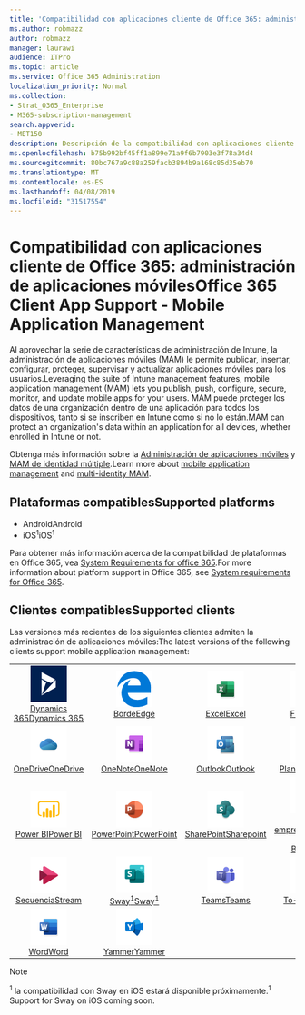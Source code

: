```yaml
---
title: 'Compatibilidad con aplicaciones cliente de Office 365: administración de aplicaciones móviles'
ms.author: robmazz
author: robmazz
manager: laurawi
audience: ITPro
ms.topic: article
ms.service: Office 365 Administration
localization_priority: Normal
ms.collection:
- Strat_O365_Enterprise
- M365-subscription-management
search.appverid:
- MET150
description: Descripción de la compatibilidad con aplicaciones cliente de Office 365 para la administración de aplicaciones móviles
ms.openlocfilehash: b75b992bf45ff1a899e71a9f6b7903e3f78a34d4
ms.sourcegitcommit: 80bc767a9c88a259facb3894b9a168c85d35eb70
ms.translationtype: MT
ms.contentlocale: es-ES
ms.lasthandoff: 04/08/2019
ms.locfileid: "31517554"
---
```

# <a name="office-365-client-app-support---mobile-application-management"></a><span data-ttu-id="b4c21-103">Compatibilidad con aplicaciones cliente de Office 365: administración de aplicaciones móviles</span><span class="sxs-lookup"><span data-stu-id="b4c21-103">Office 365 Client App Support - Mobile Application Management</span></span>

<span data-ttu-id="b4c21-104">Al aprovechar la serie de características de administración de Intune, la administración de aplicaciones móviles (MAM) le permite publicar, insertar, configurar, proteger, supervisar y actualizar aplicaciones móviles para los usuarios.</span><span class="sxs-lookup"><span data-stu-id="b4c21-104">Leveraging the suite of Intune management features, mobile application management (MAM) lets you publish, push, configure, secure, monitor, and update mobile apps for your users.</span></span> <span data-ttu-id="b4c21-105">MAM puede proteger los datos de una organización dentro de una aplicación para todos los dispositivos, tanto si se inscriben en Intune como si no lo están.</span><span class="sxs-lookup"><span data-stu-id="b4c21-105">MAM can protect an organization's data within an application for all devices, whether enrolled in Intune or not.</span></span>

<span data-ttu-id="b4c21-106">Obtenga más información sobre la [Administración de aplicaciones móviles](https://docs.microsoft.com/intune/mam-faq) y [MAM de identidad múltiple](https://docs.microsoft.com/intune/app-protection-policy).</span><span class="sxs-lookup"><span data-stu-id="b4c21-106">Learn more about [mobile application management](https://docs.microsoft.com/intune/mam-faq) and [multi-identity MAM](https://docs.microsoft.com/intune/app-protection-policy).</span></span>

## <a name="supported-platforms"></a><span data-ttu-id="b4c21-107">Plataformas compatibles</span><span class="sxs-lookup"><span data-stu-id="b4c21-107">Supported platforms</span></span>

 - <span data-ttu-id="b4c21-108">Android</span><span class="sxs-lookup"><span data-stu-id="b4c21-108">Android</span></span>
 - <span data-ttu-id="b4c21-109">iOS<sup>1</sup></span><span class="sxs-lookup"><span data-stu-id="b4c21-109">iOS<sup>1</sup></span></span>

<span data-ttu-id="b4c21-110">Para obtener más información acerca de la compatibilidad de plataformas en Office 365, vea [System Requirements for office 365](https://products.office.com/office-system-requirements).</span><span class="sxs-lookup"><span data-stu-id="b4c21-110">For more information about platform support in Office 365, see [System requirements for Office 365](https://products.office.com/office-system-requirements).</span></span>

## <a name="supported-clients"></a><span data-ttu-id="b4c21-111">Clientes compatibles</span><span class="sxs-lookup"><span data-stu-id="b4c21-111">Supported clients</span></span>

<span data-ttu-id="b4c21-112">Las versiones más recientes de los siguientes clientes admiten la administración de aplicaciones móviles:</span><span class="sxs-lookup"><span data-stu-id="b4c21-112">The latest versions of the following clients support mobile application management:</span></span>

| | | | | | |
|:---:|:---:|:---:|:---:|:---:|:---:|
| ![Icono de Dynamics 365](media/o365-dynamics365-64x64.png) <br> [<span data-ttu-id="b4c21-114">Dynamics 365</span><span class="sxs-lookup"><span data-stu-id="b4c21-114">Dynamics 365</span></span>](https://dynamics.microsoft.com) | ![Icono de borde](media/o365-edge-64x64.png) <br> [<span data-ttu-id="b4c21-116">Borde</span><span class="sxs-lookup"><span data-stu-id="b4c21-116">Edge</span></span>](https://www.microsoft.com/windows/microsoft-edge) | ![Icono de Excel](media/o365-excel-64x64.png) <br> [<span data-ttu-id="b4c21-118">Excel</span><span class="sxs-lookup"><span data-stu-id="b4c21-118">Excel</span></span>](https://products.office.com/excel) | ![Icono de flujo](media/o365-flow-64x64.png) <br> [<span data-ttu-id="b4c21-120">Flow</span><span class="sxs-lookup"><span data-stu-id="b4c21-120">Flow</span></span>](https://flow.microsoft.com) | ![Icono de Kaizala](media/o365-kaizala-64x64.png) <br> [<span data-ttu-id="b4c21-122">Kaizala</span><span class="sxs-lookup"><span data-stu-id="b4c21-122">Kaizala</span></span>](https://products.office.com/en/business/microsoft-kaizala) 
| ![Icono de OneDrive para la empresa](media/o365-OneDrive-64x64.png) <br> [<span data-ttu-id="b4c21-124">OneDrive</span><span class="sxs-lookup"><span data-stu-id="b4c21-124">OneDrive</span></span>](https://products.office.com/onedrive-for-business/online-cloud-storage) | ![Icono de OneNote](media/o365-OneNote-64x64.png) <br> [<span data-ttu-id="b4c21-126">OneNote</span><span class="sxs-lookup"><span data-stu-id="b4c21-126">OneNote</span></span>](https://products.office.com/onenote) | ![Icono de Outlook](media/o365-outlook-64x64.png) <br> [<span data-ttu-id="b4c21-128">Outlook</span><span class="sxs-lookup"><span data-stu-id="b4c21-128">Outlook</span></span>](https://products.office.com/outlook) | ![Icono de Planner](media/o365-planner-64x64.png) <br> [<span data-ttu-id="b4c21-130">Planner</span><span class="sxs-lookup"><span data-stu-id="b4c21-130">Planner</span></span>](https://products.office.com/business/task-management-software) | ![Icono de PowerApps](media/o365-powerapps-64x64.png) <br> [<span data-ttu-id="b4c21-132">PowerApps</span><span class="sxs-lookup"><span data-stu-id="b4c21-132">PowerApps</span></span> ](https://powerapps.microsoft.com) 
| ![Icono de PowerBI](media/o365-powerbi-64x64.png) <br> [<span data-ttu-id="b4c21-134">Power BI</span><span class="sxs-lookup"><span data-stu-id="b4c21-134">Power BI</span></span>](https://powerbi.microsoft.com) | ![Icono de PowerPoint](media/o365-powerpoint-64x64.png) <br> [<span data-ttu-id="b4c21-136">PowerPoint</span><span class="sxs-lookup"><span data-stu-id="b4c21-136">PowerPoint</span></span>](https://products.office.com/powerpoint) | ![Icono de SharePoint](media/o365-sharepoint-64x64.png) <br> [<span data-ttu-id="b4c21-138">SharePoint</span><span class="sxs-lookup"><span data-stu-id="b4c21-138">Sharepoint</span></span>](https://products.office.com/sharepoint) | ![Icono de Skype empresarial](media/o365-skypeforbusiness-64x64.png) <br> [<span data-ttu-id="b4c21-140">Skype <br> empresarial</span><span class="sxs-lookup"><span data-stu-id="b4c21-140">Skype for <br> Business</span></span>](https://www.skype.com/business/) | ![Icono de StaffHub](media/o365-staffhub-64x64.png) <br> [<span data-ttu-id="b4c21-142">StaffHub</span><span class="sxs-lookup"><span data-stu-id="b4c21-142">StaffHub</span></span>](https://products.office.com/microsoft-staffhub/staff-scheduling-software) 
| ![Icono de secuencia](media/o365-stream-64x64.png) <br> [<span data-ttu-id="b4c21-144">Secuencia</span><span class="sxs-lookup"><span data-stu-id="b4c21-144">Stream</span></span>](https://stream.microsoft.com) | ![Icono de Sway](media/o365-sway-64x64.png) <br> [<span data-ttu-id="b4c21-146">Sway<sup>1</sup></span><span class="sxs-lookup"><span data-stu-id="b4c21-146">Sway<sup>1</sup></span></span>](https://sway.com) | ![Icono de Teams](media/o365-teams-64x64.png) <br> [<span data-ttu-id="b4c21-148">Teams</span><span class="sxs-lookup"><span data-stu-id="b4c21-148">Teams</span></span>](https://products.office.com/microsoft-teams/group-chat-software) | ![Icono de tarea pendiente](media/o365-todo-64x64.png) <br> [<span data-ttu-id="b4c21-150">To-Do</span><span class="sxs-lookup"><span data-stu-id="b4c21-150">To-Do</span></span>](https://todo.microsoft.com) | ![Icono de Visio](media/o365-visio-64x64.png) <br> [<span data-ttu-id="b4c21-152">Visio</span><span class="sxs-lookup"><span data-stu-id="b4c21-152">Visio</span></span>](https://products.office.com/visio/flowchart-software) 
| ![Icono de Word](media/o365-word-64x64.png) <br> [<span data-ttu-id="b4c21-154">Word</span><span class="sxs-lookup"><span data-stu-id="b4c21-154">Word</span></span>](https://products.office.com/word) | ![Icono de Yammer](media/o365-yammer-64x64.png) <br> [<span data-ttu-id="b4c21-156">Yammer</span><span class="sxs-lookup"><span data-stu-id="b4c21-156">Yammer</span></span>](https://products.office.com/yammer/yammer-overview)

> [!NOTE]
> <span data-ttu-id="b4c21-157"><sup>1</sup> la compatibilidad con Sway en iOS estará disponible próximamente.</span><span class="sxs-lookup"><span data-stu-id="b4c21-157"><sup>1</sup> Support for Sway on iOS coming soon.</span></span>